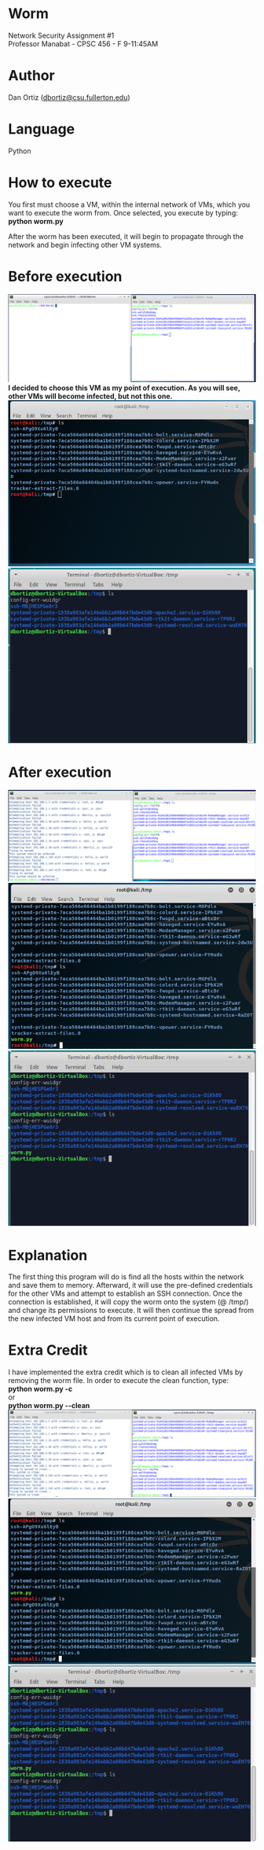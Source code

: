 # Worm
Network Security Assignment #1 <br>
Professor Manabat - CPSC 456 - F 9-11:45AM <br>

# Author
Dan Ortiz (dbortiz@csu.fullerton.edu)

# Language
Python

# How to execute
You first must choose a VM, within the internal network of VMs, which you want to execute the worm from. Once selected, you execute by typing:<br>
<strong>python worm.py</strong>

After the worm has been executed, it will begin to propagate through the network and begin infecting other VM systems.

# Before execution
![](images/LUBUNTU_BEFORE.PNG)
<strong>I decided to choose this VM as my point of execution. As you will see, other VMs will become infected, but not this one.</strong>
![](images/KALI_BEFORE.PNG)
![](images/XUBUNTU_BEFORE.PNG)

# After execution
![](images/LUBUNTU_AFTER.PNG)
![](images/KALI_AFTER.PNG)
![](images/XUBUNTU_AFTER.PNG)

# Explanation
The first thing this program will do is find all the hosts within the network and save them to memory.
Afterward, it will use the pre-defined credentials for the other VMs and attempt to establish an SSH connection.
Once the connection is established, it will copy the worm onto the system (@ /tmp/) and change its permissions to execute.
It will then continue the spread from the new infected VM host and from its current point of execution.

# Extra Credit
I have implemented the extra credit which is to clean all infected VMs by removing the worm file.
In order to execute the clean function, type:<br>
<strong>python worm.py -c</strong><br>
or<br>
<strong>python worm.py --clean</strong>
![](images/LUBUNTU_CLEAN.PNG)
![](images/KALI_CLEAN.PNG)
![](images/XUBUNTU_CLEAN.PNG)
